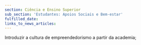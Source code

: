 ```yaml
---
section: Ciência e Ensino Superior
sub_section: 'Estudantes: Apoios Sociais e Bem-estar'
fulfilled_date:
links_to_news_articles:
---
```


Introduzir a cultura de empreendedorismo a partir da academia;